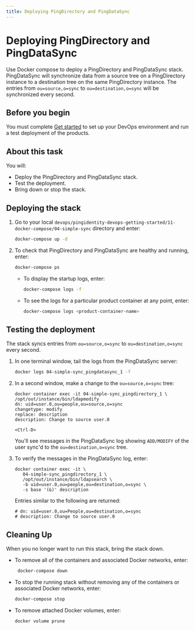 ```yaml
---
title: Deploying PingDirectory and PingDataSync
---
```

# Deploying PingDirectory and PingDataSync

Use Docker compose to deploy a PingDirectory and PingDataSync stack. PingDataSync will synchronize data from a source tree on a PingDirectory instance to a destination tree on the same PingDirectory instance. The entries from `ou=source,o=sync` to `ou=destination,o=sync` will be synchronized every second.

## Before you begin

You must complete [Get started](../get-started/introduction.md) to set up your DevOps environment and run a test deployment of the products.

## About this task

You will:

* Deploy the PingDirectory and PingDataSync stack.
* Test the deployment.
* Bring down or stop the stack.

## Deploying the stack

1. Go to your local `devops/pingidentity-devops-getting-started/11-docker-compose/04-simple-sync` directory and enter:

      ```sh
      docker-compose up -d
      ```

1. To check that PingDirectory and PingDataSync are healthy and running, enter:

      ```sh
      docker-compose ps
      ```

      * To display the startup logs, enter:

         ```sh
         docker-compose logs -f
         ```

      * To see the logs for a particular product container at any point, enter:

         ```sh
         docker-compose logs <product-container-name>
         ```

## Testing the deployment

The stack syncs entries from `ou=source,o=sync` to `ou=destination,o=sync` every second.

1. In one terminal window, tail the logs from the PingDataSync server:

      ```sh
      docker logs 04-simple-sync_pingdatasync_1 -f
      ```

1. In a second window, make a change to the `ou=source,o=sync` tree:

      ```text
      docker container exec -it 04-simple-sync_pingdirectory_1 \
      /opt/out/instance/bin/ldapmodify
      dn: uid=user.0,ou=people,ou=source,o=sync
      changetype: modify
      replace: description
      description: Change to source user.0

      <Ctrl-D>
      ```

   You'll see messages in the PingDataSync log showing `ADD/MODIFY` of the user sync'd to the `ou=destination,o=sync` tree.

1. To verify the messages in the PingDataSync log, enter:

      ```text
      docker container exec -it \
         04-simple-sync_pingdirectory_1 \
         /opt/out/instance/bin/ldapsearch \
         -b uid=user.0,ou=people,ou=destination,o=sync \
         -s base '(&)' description
      ```

      Entries similar to the following are returned:

      ```text
      # dn: uid=user.0,ou=People,ou=destination,o=sync
      # description: Change to source user.0
      ```

## Cleaning Up

When you no longer want to run this stack, bring the stack down.

* To remove all of the containers and associated Docker networks, enter:

    ```sh
     docker-compose down
    ```

* To stop the running stack without removing any of the containers or associated Docker networks, enter:

    ```sh
    docker-compose stop
    ```

* To remove attached Docker volumes, enter:

    ```sh
    docker volume prune
    ```
